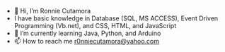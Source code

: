 - 👋 Hi, I’m Ronnie Cutamora
- I have basic knowledge in Database (SQL, MS ACCESS), Event Driven Programming (Vb.net), and CSS, HTML, and JavaScript
- 🌱 I’m currently learning Java, Python, and Arduino
- 📫 How to reach me r0nniecutamora@yahoo.com

<!---
r0nnie-20/r0nnie-20 is a ✨ special ✨ repository because its `README.md` (this file) appears on your GitHub profile.
You can click the Preview link to take a look at your changes.
--->
